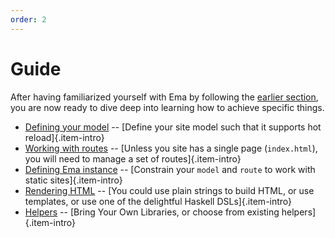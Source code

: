 ```yaml
---
order: 2
---
```


# Guide

After having familiarized yourself with Ema by following the [earlier section](start/tutorial.md), you are now ready to dive deep into learning how to achieve specific things.

* [Defining your model](guide/model.md) -- [Define your site model such that it supports hot reload]{.item-intro}
* [Working with routes](guide/routes.md) -- [Unless you site has a single page (`index.html`), you will need to manage a set of routes]{.item-intro}
* [Defining Ema instance](guide/class.md) -- [Constrain your `model` and `route` to work with static sites]{.item-intro}
* [Rendering HTML](guide/render.md) -- [You could use plain strings to build HTML, or use templates, or use one of the delightful Haskell DSLs]{.item-intro}
* [Helpers](guide/helpers.md) -- [Bring Your Own Libraries, or choose from existing helpers]{.item-intro}
